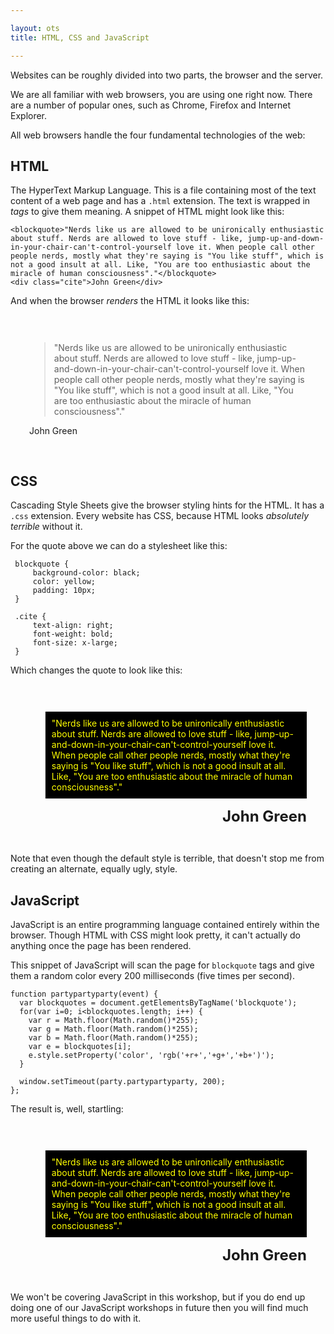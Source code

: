 ```yaml
---

layout: ots
title: HTML, CSS and JavaScript

---
```


Websites can be roughly divided into two parts, the browser and the server.

We are all familiar with web browsers, you are using one right now. There are a number of popular ones, such as Chrome, Firefox and Internet Explorer.

All web browsers handle the four fundamental technologies of the web:

## HTML

The HyperText Markup Language. This is a file containing most of the text content of a web page and has a `.html` extension. The text is wrapped in _tags_ to give them meaning. A snippet of HTML might look like this:

	<blockquote>"Nerds like us are allowed to be unironically enthusiastic about stuff. Nerds are allowed to love stuff - like, jump-up-and-down-in-your-chair-can't-control-yourself love it. When people call other people nerds, mostly what they're saying is "You like stuff", which is not a good insult at all. Like, "You are too enthusiastic about the miracle of human consciousness"."</blockquote>
	<div class="cite">John Green</div>

And when the browser _renders_ the HTML it looks like this:

<div style="padding: 30px;">
<blockquote>"Nerds like us are allowed to be unironically enthusiastic about stuff. Nerds are allowed to love stuff - like, jump-up-and-down-in-your-chair-can't-control-yourself love it. When people call other people nerds, mostly what they're saying is "You like stuff", which is not a good insult at all. Like, "You are too enthusiastic about the miracle of human consciousness"."</blockquote>
<div class="cite">John Green</div>
</div>


## CSS

Cascading Style Sheets give the browser styling hints for the HTML. It has a `.css` extension. Every website has CSS, because HTML looks _absolutely terrible_ without it.

For the quote above we can do a stylesheet like this:

     blockquote {
		 background-color: black;
		 color: yellow;
		 padding: 10px;
	 }
	 
	 .cite {
		 text-align: right;
		 font-weight: bold;
		 font-size: x-large;
	 }
	 
Which changes the quote to look like this:

<div style="padding: 30px;">
<blockquote style="background-color: black; color: yellow; padding: 10px;">"Nerds like us are allowed to be unironically enthusiastic about stuff. Nerds are allowed to love stuff - like, jump-up-and-down-in-your-chair-can't-control-yourself love it. When people call other people nerds, mostly what they're saying is "You like stuff", which is not a good insult at all. Like, "You are too enthusiastic about the miracle of human consciousness"."</blockquote>
<div class="cite" style="text-align: right; font-weight: bold; font-size: x-large;">John Green</div>
</div>

Note that even though the default style is terrible, that doesn't stop me from creating an alternate, equally ugly, style.

## JavaScript

JavaScript is an entire programming language contained entirely within the browser. Though HTML with CSS might look pretty, it can't actually do anything once the page has been rendered. 


This snippet of JavaScript will scan the page for `blockquote` tags and give them a random color every 200 milliseconds (five times per second).

    function partypartyparty(event) {
	  var blockquotes = document.getElementsByTagName('blockquote');
	  for(var i=0; i<blockquotes.length; i++) {
	    var r = Math.floor(Math.random()*255);
        var g = Math.floor(Math.random()*255);
        var b = Math.floor(Math.random()*255);
        var e = blockquotes[i];
		e.style.setProperty('color', 'rgb('+r+','+g+','+b+')');
	  }
	
	  window.setTimeout(party.partypartyparty, 200);
    };

The result is, well, startling:

<div style="padding: 30px;">
<blockquote class="fancyquote" style="background-color: black; color: yellow; padding: 10px;">"Nerds like us are allowed to be unironically enthusiastic about stuff. Nerds are allowed to love stuff - like, jump-up-and-down-in-your-chair-can't-control-yourself love it. When people call other people nerds, mostly what they're saying is "You like stuff", which is not a good insult at all. Like, "You are too enthusiastic about the miracle of human consciousness"."</blockquote>
<div class="cite" style="text-align: right; font-weight: bold; font-size: x-large;">John Green</div>
</div>

We won't be covering JavaScript in this workshop, but if you do end up doing one of our JavaScript workshops in future then you will find much more useful things to do with it.

<script type="text/javascript" src="js/partypartyparty.js"> </script>
